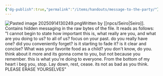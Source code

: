 ```yaml
---
{"dg-publish":true,"permalink":"/items/handouts/message-to-the-party/"}
---
```


![Pasted image 20250914130249.png](/img/user/items/handouts/image%20files/Pasted%20image%2020250914130249.png)Written by [[npcs/Seiro\|Seiro]]. Contains hidden messaging in the raw bytes of the file. It reads as follows:
"I cannot begin to state how important this is, what really are you, and what are you doing to us?  to all of us? focus on your past. do you really have one? did you conveniently forget? is it starting to fade it? is it clear and concise?
What was your favorite food as a child? you don't know, do you. think about it more and its gonna come to you, but not because you remember. this is what you're doing to everyone. From the bottom of my heart i beg you, stop. Lay down, rest, cease. its not as bad as you think. 
PLEASE ERASE YOURSELVES"